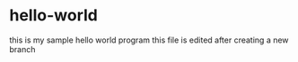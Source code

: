# hello-world
this is my sample hello world program 
this file is edited after creating a new branch

